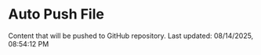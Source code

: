 # Auto Push File

Content that will be pushed to GitHub repository.
Last updated: 08/14/2025, 08:54:12 PM
